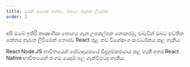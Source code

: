 ```yaml
---
title: වරක් ඉගෙන ගන්න, ඕනෑම තැනක ලියන්න
order: 2
---
```


අපි ඔබේ ඉතිරි තාක්‍ෂණික තොගය ගැන උපකල්පන නොකරමු, එබැවින් ඔබට පවතින කේතය නැවත ලිවීමෙන් තොරව React තුළ නව විශේෂාංග සංවර්ධනය කළ හැකිය.

React Node.JS භාවිතයෙන් සේවාදායකයේ විදැහුම්කරණය කළ හැකි අතර React Native භාවිතයෙන් ජංගම යෙදුම් බල ගැන්වීමටද හැකිය.
